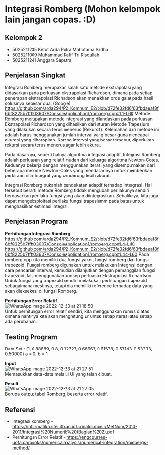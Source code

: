 # Integrasi Romberg **(Mohon kelompok lain jangan copas. :D)**
## Kelompok 2
- 5025211235 Ketut Arda Putra Mahotama Sadha
- 5025211009 Muhammad Rafif Tri Risqullah
- 5025211241 Anggara Saputra

## Penjelasan Singkat
Integrasi Romberg merupakan salah satu metode ekstrapolasi yang didasarkan pada perluasan ekstrapolasi Richardson, dimana pada setiap penerapan ekstrapolasi Richadson akan menaikkan orde galat pada hasil solusinya sebesar dua. (Google)
https://github.com/arda294/P2_Komnum_E2/blob/d72fe32fd6f63fbdaeaf8f6bf8225b7ffff03607/ConsoleApplication1/romberg.cpp#L1-L60
Metode Romberg merupakan metode integrasi yang dilandaskan pada perluasan Ekstrapolasi Richardson yang dihasilkan dari aturan Metode Trapesium yang dilakukan secara terus menerus (Rekursif). Kelemahan dari metode ini adalah harus menggunakan jumlah interval yang besar guna mencapai akurasi yang diharapkan. Karena interval yang besar tersebut, diperlukan rekursi secara terus menerus agar lebih akurat.

Pada dasarnya, seperti halnya algoritma integrasi adaptif, Integrasi Romberg adalah perluasan yang relatif mudah dari keluarga algoritma Newton-Cotes. Keduanya bekerja dengan menggunakan iterasi yang disempurnakan dari beberapa metode Newton-Cotes yang mendasarinya untuk memberikan perkiraan nilai integral yang cenderung lebih akurat.

Integrasi Romberg bukanlah pendekatan adaptif terhadap intergrasi. Hal tersebut berarti metode Romberg tiddak mengubah perilakunya sendiri berdasarkan perilaku fungsi yang akan diintegrasikan. Sebaliknya, kita juga dapat mengeksploitasi perilaku fungsi trapesiumm pada batas untuk menghasilkan estimasi integral.

## Penjelasan Program  
**Perhitungan Integrasi Romberg**  
https://github.com/arda294/P2_Komnum_E2/blob/d72fe32fd6f63fbdaeaf8f6bf8225b7ffff03607/ConsoleApplication1/romberg.cpp#L4-L40
https://github.com/arda294/P2_Komnum_E2/blob/d72fe32fd6f63fbdaeaf8f6bf8225b7ffff03607/ConsoleApplication1/romberg.cpp#L44-L60
Pada romberg.cpp kita memiliki dua fungsi yakni, fungsi romberg dan fungsi trapezoid. Fungsi romberg digunakan untuk melakukan Integrasi  dengan cara pencarian interval, kemudian dilanjutkan dengan pemanggilan fungsi trapezoid, lalu menggunakan konsep perluasan Ekstrapolasi Richardson. Untuk fungsi yang trapezoid sendiri melakukan perhitungan trapezoid sebagaimana mestinya, tetapi dia memiliki reference terhadap data yang akan dieksekusi di fungsi Romberg.

**Perhitungan Error Relatif**  
![WhatsApp Image 2022-12-23 at 21 18 50](https://user-images.githubusercontent.com/65074635/209351361-036d1664-3545-44f7-8f29-010185fe1e7e.jpg)  
Untuk perhitungan error relatif sendiri, kita menggunakan rumus diatas dimana nantinya kita akan menghitung Er untuk setiap iterasi atau setiap ada perubahan.

## Testing Program
Data Set : (1, 0.88889, 0.8, 0.72727, 0.66667, 0.61538, 0.57143, 0.53333, 0.50000) a = 0, b = 1

**Input**  
![WhatsApp Image 2022-12-23 at 21 27 51](https://user-images.githubusercontent.com/65074635/209352841-4eeddf64-134c-4176-be7a-fdc5204a4fdc.jpg)  
Memasukkan data-data melalui UI yang telah dibuat.

**Result**  
![WhatsApp Image 2022-12-23 at 21 27 05](https://user-images.githubusercontent.com/65074635/209352899-3d9b92e4-d6a7-4eca-9fcd-f82b94d21fc8.jpg)  
Berupa output tabel Romberg, beserta error relatif.

## Referensi
- Integrasi Romberg - https://informatika.stei.itb.ac.id/~rinaldi.munir/MetNum/2010-2011/Integrasi%20Numerik%20(Bagian%202).pdf  
- Perhitungan Error Relatif - https://engcourses-uofa.ca/books/numericalanalysis/numerical-integration/rombergs-method/
